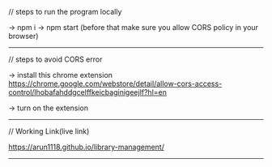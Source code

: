 // steps to run the program locally

-> npm i
-> npm start
(before that make sure you allow CORS policy in your browser)


---------------------------------------------------------------------------------------


// steps to avoid CORS error

-> install this chrome extension
https://chrome.google.com/webstore/detail/allow-cors-access-control/lhobafahddgcelffkeicbaginigeejlf?hl=en

-> turn on the extension


---------------------------------------------------------------------------------------


// Working Link(live link)

https://arun1118.github.io/library-management/


---------------------------------------------------------------------------------------
